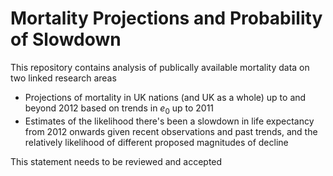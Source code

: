 # Mortality Projections and Probability of Slowdown

This repository contains analysis of publically available mortality data on two linked research areas

* Projections of mortality in UK nations (and UK as a whole) up to and beyond 2012 based on trends in $e_0$ up to 2011
* Estimates of the likelihood there's been a slowdown in life expectancy from 2012 onwards given recent observations and past trends, and the relatively likelihood of different proposed magnitudes of decline

This statement needs to be reviewed and accepted
